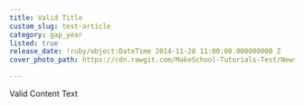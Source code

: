 ```yaml
---
title: Valid Title
custom_slug: test-article
category: gap_year
listed: true
release_date: !ruby/object:DateTime 2014-11-20 11:00:00.000000000 Z
cover_photo_path: https://cdn.rawgit.com/MakeSchool-Tutorials-Test/News_Tests/c8978cbcc5909f65789d25333af51b49ed7aa80b/d9b80ca3-036f-42fc-a892-a8851e50f241/cover_photo.jpeg

---
```

Valid Content Text